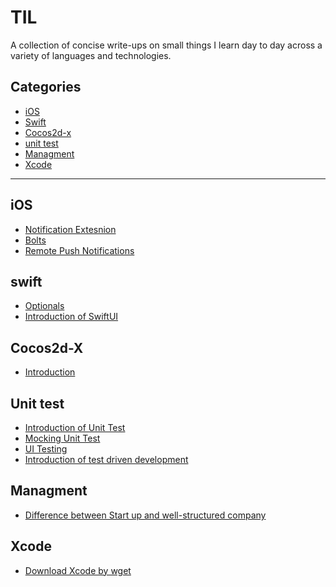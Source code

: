# TIL

A collection of concise write-ups on small things I learn day to day across a
variety of languages and technologies.

## Categories

* [iOS](iOS)
* [Swift](swift)
* [Cocos2d-x](Cocos2d-x)
* [unit test](unit%20test)
* [Managment](Managment)
* [Xcode](xcode)



---


## iOS

- [Notification Extesnion](iOS/NotificationService.md)
- [Bolts](iOS/Bolts.md)
- [Remote Push Notifications](iOS/Remote%20Push%20Notification.md)


## swift
- [Optionals](swift/Optionals.md)
- [Introduction of SwiftUI](swift/introduction_of_swiftui.md)

## Cocos2d-X
- [Introduction](Cocos2d-x/Introduction.md)

## Unit test
- [Introduction of Unit Test](UnitTest/Introduction%20To%20Unit%20Test.md)
- [Mocking Unit Test](unit%20test/mocking.md)
- [UI Testing](unit%20test/ui_test.md)
- [Introduction of test driven development](unit%20test/test_driven_development.md)




## Managment
- [Difference between Start up and well-structured company](Managment/start-up-large-company.md)

## Xcode
- [Download Xcode by wget](xcode/download-xcode-using-wget.md)
